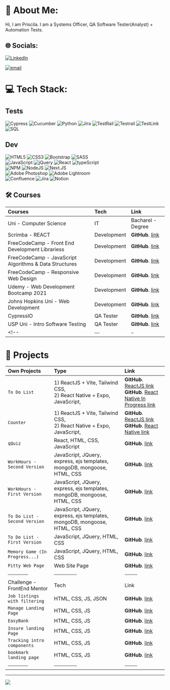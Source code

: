 # 💫 About Me:
Hi, I am Priscila. I am a Systems Officer, QA Software Tester(Analyst) + Automation Tests.
<!--<br> Web Development with JavaScript. 
<br> * Learning React JS(web developement), React Native (ios and android apps) and Swift(ios). -->

## 🌐 Socials:
[![LinkedIn](https://img.shields.io/badge/LinkedIn-0077B5?style=for-the-badge&logo=linkedin&logoColor=white)](https://www.linkedin.com/in/priscila-bezerra-32181923/?locale=en_US) 
<!--[![instagram](https://img.shields.io/badge/Instagram-E4405F?style=for-the-badge&logo=instagram&logoColor=white)](https://www.instagram.com/pittyh6/) -->
[![email](https://img.shields.io/badge/Gmail-D14836?style=for-the-badge&logo=gmail&logoColor=white)](mailto:pittyh6@gmail.com?subject=[GitHub])


# 💻 Tech Stack:
## Tests
![Cypress](https://img.shields.io/badge/cypress-%231572B6.svg?style=for-the-badge&logo=cypress&logoColor=white)
![Cucumber](https://img.shields.io/badge/cucumber-%231572B6.svg?style=for-the-badge&logo=cucumber&logoColor=white)
![Python](https://img.shields.io/badge/pyrthon-%231572B6.svg?style=for-the-badge&logo=python&logoColor=white)
![Jira](https://img.shields.io/badge/jira-%231572B6.svg?style=for-the-badge&logo=jira&logoColor=white)
![TestRail](https://img.shields.io/badge/testrail-%231572B6.svg?style=for-the-badge&logo=testrail&logoColor=white)
![Testrail](https://img.shields.io/badge/testrail-%231572B6.svg?style=for-the-badge&logo=testrail&logoColor=white)
![TestLink](https://img.shields.io/badge/testlink-%231572B6.svg?style=for-the-badge&logo=testlink&logoColor=white)
![SQL](https://img.shields.io/badge/sql-%231572B6.svg?style=for-the-badge&logo=sql&logoColor=white)
<br>
## Dev
![HTML5](https://img.shields.io/badge/html5-%23E34F26.svg?style=for-the-badge&logo=html5&logoColor=white) ![CSS3](https://img.shields.io/badge/css3-%231572B6.svg?style=for-the-badge&logo=css3&logoColor=white) ![Bootstrap](https://img.shields.io/badge/bootstrap-%23563D7C.svg?style=for-the-badge&logo=bootstrap&logoColor=white) ![SASS](https://img.shields.io/badge/SASS-hotpink.svg?style=for-the-badge&logo=SASS&logoColor=white)
<br>
![JavaScript](https://img.shields.io/badge/javascript-%23323330.svg?style=for-the-badge&logo=javascript&logoColor=%23F7DF1E) ![jQuery](https://img.shields.io/badge/jquery-%230769AD.svg?style=for-the-badge&logo=jquery&logoColor=white)  ![React](https://img.shields.io/badge/react-%2320232a.svg?style=for-the-badge&logo=react&logoColor=%2361DAFB) ![typeScript](https://img.shields.io/badge/typescript-6DA55F?style=for-the-badge&logo=node.js&logoColor=white)
<br>
![NPM](https://img.shields.io/badge/NPM-%23000000.svg?style=for-the-badge&logo=npm&logoColor=white) 
![NodeJS](https://img.shields.io/badge/node.js-6DA55F?style=for-the-badge&logo=node.js&logoColor=white) 
![Next.JS](https://img.shields.io/badge/next.js-6DA55F?style=for-the-badge&logo=node.js&logoColor=white) 
<br>
![Adobe Photoshop](https://img.shields.io/badge/adobephotoshop-%2331A8FF.svg?style=for-the-badge&logo=adobephotoshop&logoColor=white) 
![Adobe Lightroom](https://img.shields.io/badge/Adobe%20Lightroom-31A8FF.svg?style=for-the-badge&logo=Adobe%20Lightroom&logoColor=white) 
<br>
![Confluence](https://img.shields.io/badge/confluence-%23172BF4.svg?style=for-the-badge&logo=confluence&logoColor=white) ![Jira](https://img.shields.io/badge/jira-%230A0FFF.svg?style=for-the-badge&logo=jira&logoColor=white) ![Notion](https://img.shields.io/badge/Notion-%23000000.svg?style=for-the-badge&logo=notion&logoColor=white) 

## 🛠 Courses

| Courses | Tech | Link   |
| :-------- |:------- | :------------------------- |
| Uni - Computer Science| IT| Bacharel - Degree|
| Scrimba - REACT| Development| **GitHub**. [link](https://github.com/pittyh6/react-scrimba-8-12Mths-webDevStudy-2022-2023)|
| FreeCodeCamp - Front End Development Librariess | Development| **GitHub**. [link](https://github.com/pittyh6/front_end_dev_libraries-8-12Mths-webDevStudy-2022-2023) |
| FreeCodeCamp - JavaScript Algorithms & Data Structures | Development| **GitHub**. [link](https://github.com/pittyh6/freeCodeCamp-JavaScript-algorithms-and-data-structures-4_5-12Mths-WebDevStudy-2022-2023) |
| FreeCodeCamp - Responsive Web Design | Development| **GitHub**. [link](https://github.com/pittyh6/freeCodeCamp-responsive_web_design-3e4-12Mths-WebDevStudy-2022-2023) |
| Udemy - Web Development Bootcamp 2021 | Development| **GitHub**. [link](https://github.com/pittyh6/Web_Development_Bootcamp_2021) |
| Johns Hopkins Uni - Web Development | Development| **GitHub**. [link](https://github.com/pittyh6/JohnsHopkinsUni_html-css-and-Javascript-for-Web-Developers_2-12Mths-WebDevStudy-2022-2023) |
| CypressIO | QA Tester | **GitHub**. [link](https://github.com/pittyh6/cypressIo_Testing-yr-first-application-12Mths-WebDevStudy-2022-2023) |
| USP Uni - Intro Software Testing | QA Tester | **GitHub**. [link](https://github.com/pittyh6/USP_Introduction-to-Software-Testing_12Mths-WebDevStudy-2022-2023) |
<!-- |⎯⎯|⎯|⎯| -->

# 🎯 Projects
| Own Projects | Type     | Link  |
| :-------- |:------- | :------------------------- |
| `To Do List`|1) ReactJS + Vite, Tailwind CSS, <br> 2) React Native + Expo, JavaScript, <!-- <br> 3) Swift -->| **GitHub**. [ReactJS link](https://github.com/pittyh6/todolist/tree/main/toDoList-reactjs) <br>  **GitHub**. [React Native In Progress link]() <!-- <br>  **GitHub**. [Swift link - In Progress]() -->|
| `Counter`|1) ReactJS + Vite, Tailwind CSS, <br> 2) React Native + Expo, JavaScript,  <!-- <br> 3) Swift --> | **GitHub**. [ReactJS link](https://github.com/pittyh6/counterApp/tree/main/counterApp-reactjs) <br>  **GitHub**. [React Native link](https://github.com/pittyh6/counterApp/tree/main/counterApp-reactNative) <!-- <br>  **GitHub**. [Swift link - In Progress]() -->|
| `qQuiz`|React, HTML, CSS, JavaScript| **GitHub**. [link](https://github.com/pittyh6/qQuiz)|
| `WorkHours - Second Version`|JavaScript, JQuery, express, ejs templates, mongoDB, mongoose, HTML, CSS| **GitHub**. [link](https://github.com/pittyh6/work_hours_v2)|
| `WorkHours - First Version`|JavaScript, JQuery, express, ejs templates, mongoDB, mongoose, HTML, CSS| **GitHub**. [link](https://github.com/pittyh6/work_hours_v1)|
| `To Do List - Second Version`|JavaScript, JQuery, express, ejs templates, mongoDB, mongoose, HTML, CSS| **GitHub**. [link](https://github.com/pittyh6/to_do_list-v2.2-12mths-web_dev)|
| `To Do List - First Version`|JavaScript, JQuery, HTML, CSS| **GitHub**. [link](https://github.com/pittyh6/to_do_list-12mths-web_dev)|
| `Memory Game (In Progress...)`|JavaScript, JQuery, HTML, CSS| **GitHub**. [link](https://github.com/pittyh6/memory_game-5-12mths-web_devlopment_2022-2023)|
| `Pitty Web Page` | Web Site Page | **GitHub**. [link](https://github.com/pittyh6/new_pitty_webpage-4-12Mths-WebDevStudy-2022-2023) |
|⎯⎯⎯⎯⎯⎯⎯⎯|⎯⎯⎯⎯⎯⎯⎯⎯⎯|⎯⎯⎯⎯⎯|
|  Challenge - FrontEnd Mentor  | Tech  | Link  |
|`Job listings with filtering`| HTML, CSS, JS, JSON|**GitHub**. [link](https://github.com/pittyh6/job_listings_with_filtering_6-12Mths-WebDevStudy-2022-2023)|
| `Manage Landing Page` | HTML, CSS, JS | **GitHub**. [link](https://github.com/pittyh6/manage-landing-page-master) |
| `EasyBank` | HTML, CSS, JS | **GitHub**. [link](https://github.com/pittyh6/Easybank-Challenge_3-12Mths-WebDevStudy-2022-2023) |
| `Insure landing Page` | HTML, CSS, JS | **GitHub**. [link](https://github.com/pittyh6/insure-landing-page-master) |
| `Tracking intro components` | HTML, CSS, JS | **GitHub**. [link](https://github.com/pittyh6/project_tracking_intro_component) |
| `bookmark landing page` | HTML, CSS, JS | **GitHub**. [link](https://github.com/pittyh6/bookmark_landing_page) |
|⎯⎯⎯⎯⎯⎯⎯⎯|⎯⎯⎯⎯⎯⎯⎯⎯⎯|⎯⎯⎯⎯⎯|
<!--
| Challenges - CodeWars | Tech     | Link  |
| `Credit Mask` | JavaScript | **GitHub**. [link](https://github.com/pittyh6/codewars-4_5-12Mths-WebDevelopmentStudy-2022-2023/tree/master/CreditCardMask) |
| `ArrayDiff` | JavaScript | **GitHub**. [link](https://github.com/pittyh6/codewars-4_5-12Mths-WebDevelopmentStudy-2022-2023/tree/master/arrayDiff) |
| `Complementary DNA` | JavaScript | **GitHub**. [link](https://github.com/pittyh6/codewars-4_5-12Mths-WebDevelopmentStudy-2022-2023/tree/master/complementary_dna) |
| `Reverse Words` | JavaScript | **GitHub**. [link](https://github.com/pittyh6/codewars-4_5-12Mths-WebDevelopmentStudy-2022-2023/tree/master/reverseWords) |
| `MUCH MORE ...` | `for more challenges => ` | **GitHub**. [link](https://github.com/pittyh6/codewars-4_5-12Mths-WebDevelopmentStudy-2022-2023) |
|⎯⎯⎯⎯⎯⎯⎯⎯|⎯⎯⎯⎯⎯⎯⎯⎯⎯|⎯⎯⎯⎯⎯|
| Challenges - CSS Battle | Tech     | Link |
| `Leafy Trail` | HTML, CSS | **GitHub**. [link](https://github.com/pittyh6/cssbattle-4_5-12Mths-WebDevelopmentStudy-2022-2023/tree/master/battle_1_pilot_battle/7_leafy_trail) |
| `Missing Slice` | HTML, CSS | **GitHub**. [link](https://github.com/pittyh6/cssbattle-4_5-12Mths-WebDevelopmentStudy-2022-2023/tree/master/battle_1_pilot_battle/6_missing_slice) |
| `Acid Rain` | HTML, CSS | **GitHub**. [link](https://github.com/pittyh6/cssbattle-4_5-12Mths-WebDevelopmentStudy-2022-2023/tree/master/battle_1_pilot_battle/5_acid_rain) |
| `Ups and Down` | HTML, CSS | **GitHub**. [link](https://github.com/pittyh6/cssbattle-4_5-12Mths-WebDevelopmentStudy-2022-2023/tree/master/battle_1_pilot_battle/4_ups_and_down) |
| `MUCH MORE ...` | `for more challenges => ` | **GitHub**. [link]() |
|⎯⎯⎯⎯⎯⎯⎯⎯|⎯⎯⎯⎯⎯⎯⎯⎯⎯|⎯⎯⎯⎯⎯|
-->



<!--
# 📊 GitHub Stats:
![](https://github-readme-stats.vercel.app/api?username=pittyh6&theme=dark&hide_border=false&include_all_commits=false&count_private=false)<br/>
![](https://github-readme-streak-stats.herokuapp.com/?user=pittyh6&theme=dark&hide_border=false)<br/>
![](https://github-readme-stats.vercel.app/api/top-langs/?username=pittyh6&theme=dark&hide_border=false&include_all_commits=false&count_private=false&layout=compact)

## 🏆 GitHub Trophies
![](https://github-profile-trophy.vercel.app/?username=pittyh6&theme=radical&no-frame=false&no-bg=false&margin-w=4)

### ✍️ Random Dev Quote
![](https://quotes-github-readme.vercel.app/api?type=horizontal&theme=radical)

### 😂 Random Dev Meme
<img src="https://random-memer.herokuapp.com/" width="512px"/>
-->
---
[![](https://visitcount.itsvg.in/api?id=pittyh6&icon=0&color=0)](https://visitcount.itsvg.in)
